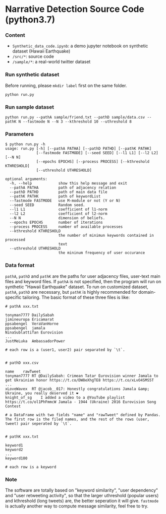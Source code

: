 # Narrative Detection Source Code (python3.7)

### Content

- `Synthetic_data_code.ipynb`: a demo jupyter notebook on synthetic dataset (Hawaii Earthquake)
- `/src/*`:  source code
- `/sample/*`:  a real-world twitter dataset


### Run synthetic dataset
Before running, please ```mkdir label``` first on the same folder.

```text
python run.py
```

### Run sample dataset
```text
python run.py --pathA sample/friend.txt --pathD sample/data.csv --pathK N --fastmode N --N 3 --kthreshold 10 --uthreshold 8
```

### Parameters
```text
$ python run.py -h
usage: run.py [-h] [--pathA PATHA] [--pathD PATHD] [--pathK PATHK]
              [--fastmode FASTMODE] [--seed SEED] [--l1 L1] [--l2 L2] [--N N]
              [--epochs EPOCHS] [--process PROCESS] [--kthreshold KTHRESHOLD]
              [--uthreshold UTHRESHOLD]

optional arguments:
  -h, --help            show this help message and exit
  --pathA PATHA         path of adjacency relation
  --pathD PATHD         path of main data file
  --pathK PATHK         path of keywordList
  --fastmode FASTMODE   use M-module or not (Y or N)
  --seed SEED           Random seed.
  --l1 L1               coefficient of l1-norm
  --l2 L2               coefficient of l2-norm
  --N N                 dimension of beliefs.
  --epochs EPOCHS       number of iterations
  --process PROCESS     number of available processes
  --kthreshold KTHRESHOLD
                        the number of minimun keywords contained in processed
                        text
  --uthreshold UTHRESHOLD
                        the mininum frequency of user occurance
```

### Data format
`pathA`, `pathD` and `pathK` are the paths for user adjacency files, user-text main files and keyword files. If `pathA` is not specified, then the program will run on synthetic "Hawaii Earthquake" dataset. To run on customized dataset, `pathA`, `pathD` are necessary, but `pathK` is highly recommended for domain-specific tailoring. The basic format of these three files is like:
```text
# pathA xxx.txt

tonyman7777 DailySabah
jimineuropa Ericamarat
ppsabengel  VeraVanHorne
ppsabengel  jamala
NinaSublattifan Eurovision
...
JustMeLuka  AmbassadorPower

# each row is a (user1, user2) pair separated by `\t`.


# pathD xxx.csv

name    rawTweet
tonyman7777 RT @DailySabah: Crimean Tatar Eurovision winner Jamala to get Ukrainian honor https://t.co/DW8eXhgTE8 https://t.co/xLvO4SMS5T
...
xLoveWavex  RT @jacob__017: Honestly congratulations Jamala &amp; Ukraine, you really deserved it ❤️
knight_of_sg    I added a video to a @YouTube playlist https://t.co/ol1PhFmmcW Jamala - 1944 (Ukraine) 2016 Eurovision Song Contest

# a DataFrame with two fields "name" and "rawTweet" defined by Pandas. The first row is the filed names, and the rest of the rows (user, tweet) pair seperated by `\t`.


# pathK xxx.txt

keyword1
keyword2
...
keyword100

# each row is a keyword
```

### Note
The software are totally based on "keyword similarity", "user dependency" and "user retweeting activity", so that the larger uthreshold (popular users) and kthreshold (long tweets) are, the better seperation it will give. `fastmode` is actually another way to compute message similarity, feel free to try.

